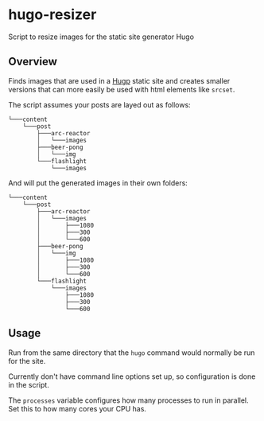 # hugo-resizer
Script to resize images for the static site generator Hugo

## Overview
Finds images that are used in a [Hugp](https://hugo.io) static site and creates smaller versions that can more easily be used with html
elements like `srcset`.

The script assumes your posts are layed out as follows:
```
└───content
    └───post
        ├───arc-reactor
        │   └───images
        ├───beer-pong
        │   └───img
        └───flashlight
            └───images
```

And will put the generated images in their own folders:
```
└───content
    └───post
        ├───arc-reactor
        │   └───images
        │       ├───1080
        │       ├───300
        │       └───600
        ├───beer-pong
        │   └───img
        │       ├───1080
        │       ├───300
        │       └───600
        └───flashlight
            └───images
                ├───1080
                ├───300
                └───600
```

## Usage
Run from the same directory that the `hugo` command would normally be run for the site.

Currently don't have command line options set up, so configuration is done in the script.

The `processes` variable configures how many processes to run in parallel. Set this to how many cores your CPU has.
